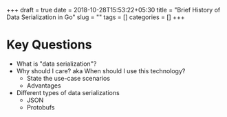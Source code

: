 +++ 
draft = true
date = 2018-10-28T15:53:22+05:30
title = "Brief History of Data Serialization in Go"
slug = ""
tags = []
categories = []
+++

# Key Questions
- What is "data serialization"?
- Why should I care? aka When should I use this technology?
    - State the use-case scenarios
    - Advantages
- Different types of data serializations
    - JSON
    - Protobufs